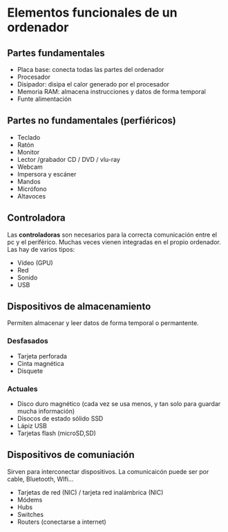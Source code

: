 # Elementos funcionales de un ordenador
## Partes fundamentales
- Placa base: conecta todas las partes del ordenador
- Procesador
- Disipador: disipa el calor generado por el procesador
- Memoria RAM: almacena instrucciones y datos de forma temporal
- Funte alimentación

## Partes no fundamentales (perfiéricos)
- Teclado
- Ratón
- Monitor
- Lector /grabador CD / DVD / vlu-ray
- Webcam
- Impersora y escáner
- Mandos
- Micrófono
- Altavoces

## Controladora 
Las **controladoras** son necesarios para la correcta comunicación entre el pc y el periférico. Muchas veces vienen integradas en el propio ordenador.
Las hay de varios tipos:
- Vídeo (GPU)
- Red
- Sonido
- USB

## Dispositivos de almacenamiento
Permiten almacenar y leer datos de forma temporal o permantente.
### Desfasados
- Tarjeta perforada
- Cinta magnética
- Disquete
### Actuales
- Disco duro magnético (cada vez se usa menos, y tan solo para guardar mucha información)
- Disocos de estado sólido SSD
- Lápiz USB
- Tarjetas flash (microSD,SD)

## Dispositivos de comuniación
Sirven para interconectar dispositivos. La comunicaicón puede ser por cable, Bluetooth, WIfi...
- Tarjetas de red (NIC) / tarjeta red inalámbrica (NIC)
- Módems
- Hubs
- Switches
- Routers (conectarse a internet)



